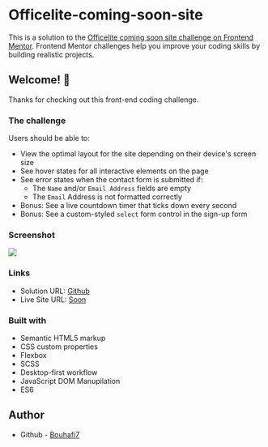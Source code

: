 # Officelite-coming-soon-site

This is a solution to the [Officelite coming soon site challenge on Frontend Mentor](https://www.frontendmentor.io/challenges/officelite-coming-soon-site-M4DIPNz8g). Frontend Mentor challenges help you improve your coding skills by building realistic projects.

## Welcome! 👋

Thanks for checking out this front-end coding challenge.

### The challenge

Users should be able to:

- View the optimal layout for the site depending on their device's screen size
- See hover states for all interactive elements on the page
- See error states when the contact form is submitted if:
    - The `Name` and/or `Email Address` fields are empty
    - The `Email` Address is not formatted correctly
- Bonus: See a live countdown timer that ticks down every second
- Bonus: See a custom-styled `select` form control in the sign-up form

### Screenshot

![](https://res.cloudinary.com/dz209s6jk/image/upload/v1604050174/Challenges/rkzib4z9vlvgf3uham94.jpg)

### Links

-   Solution URL: [Github](https://github.com/Bouhafi7/Officelite-coming-soon-site)
-   Live Site URL: [Soon](Render)

### Built with

-   Semantic HTML5 markup
-   CSS custom properties
-   Flexbox
-   SCSS
-   Desktop-first workflow
-   JavaScript DOM Manupilation
-   ES6

## Author

-   Github - [Bouhafi7](https://github.com/Bouhafi7)
